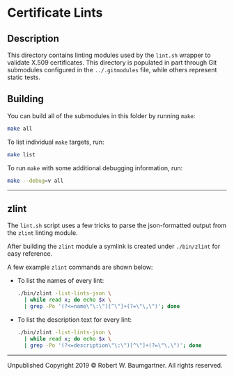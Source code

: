 # Certificate Lints

## Description
This directory contains linting modules used by the ```lint.sh``` wrapper to validate X.509 certificates.
This directory is populated in part through Git submodules configured in the ```../.gitmodules``` file, while others represent static tests.

## Building
You can build all of the submodules in this folder by running ```make```:
```bash
make all
```

To list individual ```make``` targets, run:
```bash
make list
```

To run ```make``` with some additional debugging information, run:
```bash
make --debug=v all
```

---

## zlint
The ```lint.sh``` script uses a few tricks to parse the json-formatted output from the ```zlint``` linting module.

After building the ```zlint``` module a symlink is created under ```./bin/zlint``` for easy reference.

A few example ```zlint``` commands are shown below:

- To list the names of every lint:
  ```bash
  ./bin/zlint -list-lints-json \
    | while read x; do echo $x \
    | grep -Po '(?<=name\"\:\")[^\"]+(?=\"\,\")'; done
  ```

- To list the description text for every lint:
  ```bash
  ./bin/zlint -list-lints-json \
    | while read x; do echo $x \
    | grep -Po '(?<=description\"\:\")[^\"]+(?=\"\,\")'; done
  ```

---

Unpublished Copyright 2019 © Robert W. Baumgartner. All rights reserved.
